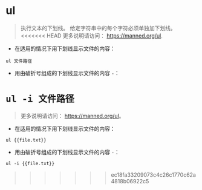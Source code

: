 # ul

> 执行文本的下划线。
> 给定字符串中的每个字符必须单独加下划线。
<<<<<<< HEAD
> 更多说明请访问： <https://manned.org/ul>.

- 在适用的情况下用下划线显示文件的内容：

`ul 文件路径`

- 用由破折号组成的下划线显示文件的内容 `-`：

`ul -i 文件路径`
=======
> 更多说明请访问： <https://manned.org/ul>。

- 在适用的情况下用下划线显示文件的内容：

`ul {{file.txt}}`

- 用由破折号组成的下划线显示文件的内容 `-`：

`ul -i {{file.txt}}`

>>>>>>> ec18fa33209073c4c26c1770c62a4818b06922c5
